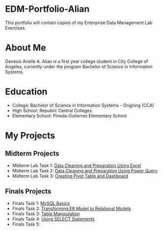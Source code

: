 # EDM-Portfolio-Alian
This portfolio will contain copies of my Enterprise Data Management Lab Exercises.
# About Me
Genesis Arielle A. Alian is a first year college student in City College of Angeles, currently under the program Bachelor of Science in Information Systems.
# Education
- College: Bachelor of Science in Information Systems - Ongoing (CCA)
- High School: Republic Central Colleges
- Elementary School: Pineda-Gutierrez Elementary School

# My Projects
## Midterm Projects
- Midterm Lab Task 1: [Data Cleaning and Preparation Using Excel](https://github.com/arieee5/EDM-Portfolio-Alian/blob/main/Midterm%20Task%201/README.md)
- Midterm Lab Task 2: [Data Cleaning and Preparation Using Power Query](https://github.com/arieee5/EDM-Portfolio-Alian/blob/main/Midterm%20Task%202/README.md)
- Midterm Lab Task 3: [Creating Pivot Table and Dashboard](https://github.com/arieee5/EDM-Portfolio-Alian/blob/main/Midterm%20Task%203/README.md)

## Finals Projects
- Finals Task 1: [MySQL Basics](https://github.com/arieee5/EDM-Portfolio-Alian/blob/main/Finals%20Task%201/README.md)
- Finals Task 2: [Transforming ER Model to Relational Models](https://github.com/arieee5/EDM-Portfolio-Alian/tree/main/Finals%20Task%202)
- Finals Task 3: [Table Manipulation](https://github.com/arieee5/EDM-Portfolio-Alian/tree/main/Finals%20Task%203)
- Finals Task 4: [Using SELECT Statements](https://github.com/arieee5/EDM-Portfolio-Alian/tree/main/Finals%20Task%204)
- Finals Task 5: 
